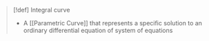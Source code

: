 >[!def] Integral curve
>- A [[Parametric Curve]] that represents a specific solution to an ordinary differential equation of system of equations
